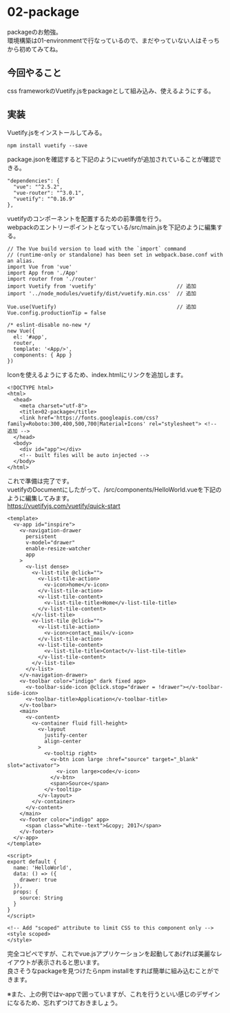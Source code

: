 # 02-package
packageのお勉強。  
環境構築は01-environmentで行なっているので、まだやっていない人はそっちから初めてみてね。  

## 今回やること
css frameworkのVuetify.jsをpackageとして組み込み、使えるようにする。  

## 実装
Vuetify.jsをインストールしてみる。  

    npm install vuetify --save

package.jsonを確認すると下記のようにvuetifyが追加されていることが確認できる。  

    "dependencies": {
      "vue": "^2.5.2",
      "vue-router": "^3.0.1",
      "vuetify": "^0.16.9"
    },
  
vuetifyのコンポーネントを配置するための前準備を行う。  
webpackのエントリーポイントとなっている/src/main.jsを下記のように編集する。  

    // The Vue build version to load with the `import` command
    // (runtime-only or standalone) has been set in webpack.base.conf with an alias.
    import Vue from 'vue'
    import App from './App'
    import router from './router'
    import Vuetify from 'vuetify'                          // 追加
    import '../node_modules/vuetify/dist/vuetify.min.css'  // 追加

    Vue.use(Vuetify)                                       // 追加
    Vue.config.productionTip = false

    /* eslint-disable no-new */
    new Vue({
      el: '#app',
      router,
      template: '<App/>',
      components: { App }
    })

Iconを使えるようにするため、index.htmlにリンクを追加します。  

    <!DOCTYPE html>
    <html>
      <head>
        <meta charset="utf-8">
        <title>02-package</title>
        <link href='https://fonts.googleapis.com/css?family=Roboto:300,400,500,700|Material+Icons' rel="stylesheet"> <!-- 追加 -->
      </head>
      <body>
        <div id="app"></div>
        <!-- built files will be auto injected -->
      </body>
    </html>

これで準備は完了です。  
vuetifyのDocumentにしたがって、/src/components/HelloWorld.vueを下記のように編集してみます。  
https://vuetifyjs.com/vuetify/quick-start  


    <template>
      <v-app id="inspire">
        <v-navigation-drawer
          persistent
          v-model="drawer"
          enable-resize-watcher
          app
        >
          <v-list dense>
            <v-list-tile @click="">
              <v-list-tile-action>
                <v-icon>home</v-icon>
              </v-list-tile-action>
              <v-list-tile-content>
                <v-list-tile-title>Home</v-list-tile-title>
              </v-list-tile-content>
            </v-list-tile>
            <v-list-tile @click="">
              <v-list-tile-action>
                <v-icon>contact_mail</v-icon>
              </v-list-tile-action>
              <v-list-tile-content>
                <v-list-tile-title>Contact</v-list-tile-title>
              </v-list-tile-content>
            </v-list-tile>
          </v-list>
        </v-navigation-drawer>
        <v-toolbar color="indigo" dark fixed app>
          <v-toolbar-side-icon @click.stop="drawer = !drawer"></v-toolbar-side-icon>
          <v-toolbar-title>Application</v-toolbar-title>
        </v-toolbar>
        <main>
          <v-content>
            <v-container fluid fill-height>
              <v-layout
                justify-center
                align-center
              >
                <v-tooltip right>
                  <v-btn icon large :href="source" target="_blank" slot="activator">
                    <v-icon large>code</v-icon>
                  </v-btn>
                  <span>Source</span>
                </v-tooltip>
              </v-layout>
            </v-container>
          </v-content>
        </main>
        <v-footer color="indigo" app>
          <span class="white--text">&copy; 2017</span>
        </v-footer>
      </v-app>
    </template>

    <script>
    export default {
      name: 'HelloWorld',
      data: () => ({
        drawer: true
      }),
      props: {
        source: String
      }
    }
    </script>

    <!-- Add "scoped" attribute to limit CSS to this component only -->
    <style scoped>
    </style>

完全コピペですが、これでvue.jsアプリケーションを起動してあげれば美麗なレイアウトが表示されると思います。  
良さそうなpackageを見つけたらnpm installをすれば簡単に組み込むことができます。  
  
※また、上の例ではv-appで囲っていますが、これを行うといい感じのデザインになるため、忘れずつけておきましょう。
